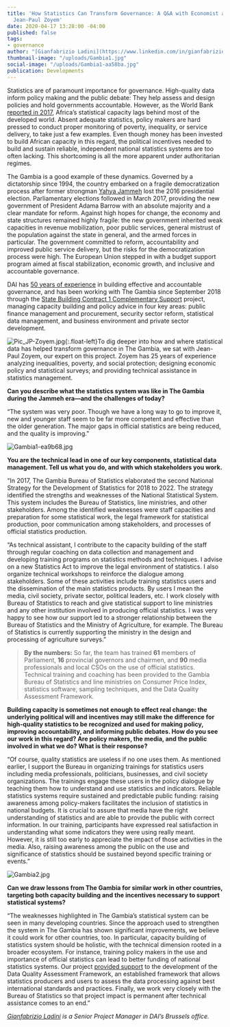 ```yaml
---
title: 'How Statistics Can Transform Governance: A Q&A with Economist and Statistician
  Jean-Paul Zoyem'
date: 2020-04-17 13:28:00 -04:00
published: false
tags:
- governance
author: "[Gianfabrizio Ladini](https://www.linkedin.com/in/gianfabrizio-ladini-b5a01920/)"
thumbnail-image: "/uploads/Gambia1.jpg"
social-image: "/uploads/Gambia1-aa58ba.jpg"
publication: Developments
---
```


Statistics are of paramount importance for governance. High-quality data inform policy making and the public debate: They help assess and design policies and hold governments accountable. However, as the World Bank [reported in 2017](https://www.worldbank.org/en/publication/wdr2017), Africa’s statistical capacity lags behind most of the developed world. Absent adequate statistics, policy makers are hard pressed to conduct proper monitoring of poverty, inequality, or service delivery, to take just a few examples. Even though money has been invested to build African capacity in this regard, the political incentives needed to build and sustain reliable, independent national statistics systems are too often lacking. This shortcoming is all the more apparent under authoritarian regimes. 






The Gambia is a good example of these dynamics. Governed by a dictatorship since 1994, the country embarked on a fragile democratization process after former strongman [Yahya Jammeh](https://en.wikipedia.org/wiki/Yahya_Jammeh) lost the 2016 presidential election. Parliamentary elections followed in March 2017, providing the new government of President Adama Barrow with an absolute majority and a clear mandate for reform. Against high hopes for change, the economy and state structures remained highly fragile: the new government inherited weak capacities in revenue mobilization, poor public services, general mistrust of the population against the state in general, and the armed forces in particular. The government committed to reform, accountability and improved public service delivery, but the risks for the democratization process were high. The European Union stepped in with a budget support program aimed at fiscal stabilization, economic growth, and inclusive and accountable governance. 

DAI has [50 years of experience](https://www.dai.com/our-work/solutions/governance) in building effective and accountable governance, and has been working with The Gambia since September 2018 through the [State Building Contract 1 Complementary Support](https://www.dai.com/our-work/projects/the-gambia-state-building-contract-1-complementary-support-sbc1-cs) project, managing capacity building and policy advice in four key areas: public finance management and procurement, security sector reform, statistical data management, and business environment and private sector development. 

![Pic_JP-Zoyem.jpg](/uploads/Pic_JP-Zoyem.jpg){:.float-left}To dig deeper into how and where statistical data has helped transform governance in The Gambia, we sat with Jean-Paul Zoyem, our expert on this project. Zoyem has 25 years of experience analyzing inequalities, poverty, and social protection; designing economic policy and statistical surveys; and providing technical assistance in statistics management. 

**Can you describe what the statistics system was like in The Gambia during the Jammeh era—and the challenges of today?**
 
“The system was very poor. Though we have a long way to go to improve it, new and younger staff seem to be far more competent and effective than the older generation. The major gaps in official statistics are being reduced, and the quality is improving.”  

![Gambia1-ea9b68.jpg](/uploads/Gambia1-ea9b68.jpg)

**You are the technical lead in one of our key components, statistical data management. Tell us what you do, and with which stakeholders you work.**

“In 2017, The Gambia Bureau of Statistics elaborated the second National Strategy for the Development of Statistics for 2018 to 2022. The strategy identified the strengths and weaknesses of the National Statistical System. This system includes the Bureau of Statistics, line ministries, and other stakeholders. Among the identified weaknesses were staff capacities and preparation for some statistical work, the legal framework for statistical production, poor communication among stakeholders, and processes of official statistics production. 

“As technical assistant, I contribute to the capacity building of the staff through regular coaching on data collection and management and developing training programs on statistics methods and techniques. I advise on a new Statistics Act to improve the legal environment of statistics. I also organize technical workshops to reinforce the dialogue among stakeholders. Some of these activities include training statistics users and the dissemination of the main statistics products. By users I mean the media, civil society, private sector, political leaders, etc. I work closely with Bureau of Statistics to reach and give statistical support to line ministries and any other institution involved in producing official statistics. I was very happy to see how our support led to a stronger relationship between the Bureau of Statistics and the Ministry of Agriculture, for example. The Bureau of Statistics is currently supporting the ministry in the design and processing of agriculture surveys.” 

> **By the numbers:** 
So far, the team has trained **61** members of Parliament, **16** provincial governors and chairmen, and **90** media professionals and local CSOs on the use of official statistics. Technical training and coaching has been provided to the Gambia Bureau of Statistics and line ministries on Consumer Price Index, statistics software, sampling techniques, and the Data Quality Assessment Framework.

**Building capacity is sometimes not enough to effect real change: the underlying political will and incentives may still make the difference for high-quality statistics to be recognized and used for making policy, improving accountability, and informing public debates. How do you see our work in this regard? Are policy makers, the media, and the public involved in what we do? What is their response?**

“Of course, quality statistics are useless if no one uses them. As mentioned earlier, I support the Bureau in organizing trainings for statistics users including media professionals, politicians, businesses, and civil society organizations. The trainings engage these users in the policy dialogue by teaching them how to understand and use statistics and indicators. Reliable statistics systems require sustained and predictable public funding: raising awareness among policy-makers facilitates the inclusion of statistics in national budgets. It is crucial to assure that media have the right understanding of statistics and are able to provide the public with correct information. In our training, participants have expressed real satisfaction in understanding what some indicators they were using really meant. However, it is still too early to appreciate the impact of those activities in the media. Also, raising awareness among the public on the use and significance of statistics should be sustained beyond specific training or events.” 

![Gambia2.jpg](/uploads/Gambia2.jpg)

**Can we draw lessons from The Gambia for similar work in other countries, targeting both capacity building and the incentives necessary to support statistical systems?**

“The weaknesses highlighted in The Gambia’s statistical system can be seen in many developing countries. Since the approach used to strengthen the system in The Gambia has shown significant improvements, we believe it could work for other countries, too. In particular, capacity building of statistics system should be holistic, with the technical dimension rooted in a broader ecosystem. For instance, training policy makers in the use and importance of official statistics can lead to better funding of national statistics systems. Our project [provided support](https://www.linkedin.com/feed/update/urn:li:activity:6630879129686286336/?commentUrn=urn%3Ali%3Acomment%3A(activity%3A6630879129686286336%2C6630881742645403648)) to the development of the Data Quality Assessment Framework, an established framework that allows statistics producers and users to assess the data processing against best international standards and practices. Finally, we work very closely with the Bureau of Statistics so that project impact is permanent after technical assistance comes to an end.”

*[Gianfabrizio Ladini](https://www.linkedin.com/in/gianfabrizio-ladini-b5a01920/) is a Senior Project Manager in DAI’s Brussels office.*